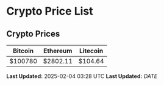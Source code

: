 # Crypto Price List

## Crypto Prices
| Bitcoin | Ethereum | Litecoin |
| ------- | -------- | -------- |
| $100780 | $2802.11 | $104.64 |
**Last Updated:** 2025-02-04 03:28 UTC
**Last Updated:** $DATE$
